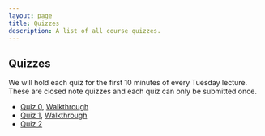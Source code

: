 ```yaml
---
layout: page
title: Quizzes
description: A list of all course quizzes.
---
```


## Quizzes

We will hold each quiz for the first 10 minutes of every Tuesday lecture. These are closed note quizzes and each quiz can only be submitted once. 

- [Quiz 0](https://forms.gle/Jpjsu1g8qxddxcKg9), [Walkthrough](https://ncaandt-my.sharepoint.com/:v:/g/personal/cflucas_ncat_edu/EaEYlvKFiTFKuwGchQDXGAoBdOLBuNI7-mq7fT7vFl8IIA?e=E9cN1R)
- [Quiz 1](https://forms.gle/Ud4vp2tyxDxCmyDy5), [Walkthrough](https://ncaandt-my.sharepoint.com/:v:/g/personal/cflucas_ncat_edu/EZg6GSkEZtdEgLcg5-osWr8BtHn08sKoKILoshTnM-vgSA?e=O8XFqy)
- [Quiz 2](https://forms.gle/mo6njnNsEQiPUj2L9)
 